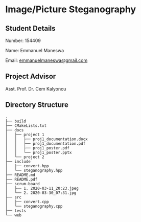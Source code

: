 # __Image/Picture Steganography__ #

## __Student Details__ ##

Number: 154409

Name: Emmanuel Maneswa

Email: <emmanuelmaneswa@gmail.com>

## __Project Advisor__ ##

Asst. Prof. Dr. Cem Kalyoncu

## __Directory Structure__ ##

```.
.
├── build
├── CMakeLists.txt
├── docs
│   ├── project 1
│   │   ├── proj1_documentation.docx
│   │   ├── proj1_documentation.pdf
│   │   ├── proj1_poster.pdf
│   │   └── proj1_poster.pptx
│   └── project 2
├── include
│   ├── convert.hpp
│   └── steganography.hpp
├── README.md
├── README.pdf
├── scrum-board
│   ├── 1. 2020-03-11_20:23.jpeg
│   └── 2. 2020-03-30_07:31.jpg
├── src
│   ├── convert.cpp
│   └── steganography.cpp
├── tests
└── web
```
